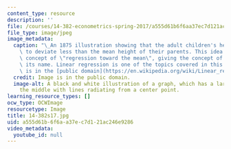 ```yaml
---
content_type: resource
description: ''
file: /courses/14-382-econometrics-spring-2017/a555d61b6f6aa37ec7d121ac246e9286_14-382s17.jpg
file_type: image/jpeg
image_metadata:
  caption: "\_An 1875 illustration showing that the adult children's heights tended\
    \ to deviate less than the mean height of their parents. This idea suggested the\
    \ concept of \"regression toward the mean\", giving the concept of regression\
    \ its name. Linear regression is one of the topics covered in this course. (Image\
    \ is in the [public domain](https://en.wikipedia.org/wiki/Linear_regression#/media/File:Galton%27s_correlation_diagram_1875.jpg).)"
  credit: Image is in the public domain.
  image-alt: A black and white illustration of a graph, which has a large circle in
    the middle with lines radiating from a center point.
learning_resource_types: []
ocw_type: OCWImage
resourcetype: Image
title: 14-382s17.jpg
uid: a555d61b-6f6a-a37e-c7d1-21ac246e9286
video_metadata:
  youtube_id: null
---
```

